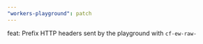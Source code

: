 ```yaml
---
"workers-playground": patch
---
```


feat: Prefix HTTP headers sent by the playground with `cf-ew-raw-`

